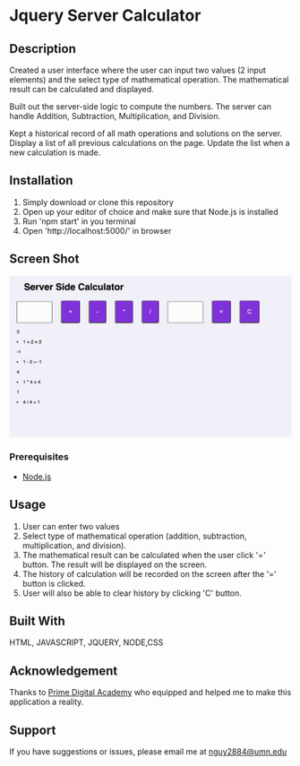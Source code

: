 # Jquery Server Calculator

## Description
Created a user interface where the user can input two values (2 input elements) and the select type of mathematical operation. The mathematical result can be calculated and displayed. 

Built out the server-side logic to compute the numbers. The server can handle Addition, Subtraction, Multiplication, and Division. 

Kept a historical record of all math operations and solutions on the server. Display a list of all previous calculations on the page. Update the list when a new calculation is made.

## Installation
1. Simply download or clone this repository
2. Open up your editor of choice and make sure that Node.js is installed 
3. Run 'npm start' in you terminal 
4. Open 'http://localhost:5000/' in browser

## Screen Shot
![Calculator function](images/base.png)

### Prerequisites
- [Node.js](https://nodejs.org/en/)

## Usage
1. User can enter two values 
2. Select type of mathematical operation (addition, subtraction, multiplication, and division).
3. The mathematical result can be calculated when the user click '=' button. The result will be displayed on the screen. 
4. The history of calculation will be recorded on the screen after the '=' button is clicked. 
5. User will also be able to clear history by clicking 'C' button. 

## Built With
HTML, JAVASCRIPT, JQUERY, NODE,CSS

## Acknowledgement
Thanks to [Prime Digital Academy](www.primeacademy.io) who equipped and helped me to make this application a reality. 

## Support
If you have suggestions or issues, please email me at [nguy2884@umn.edu](www.google.com)